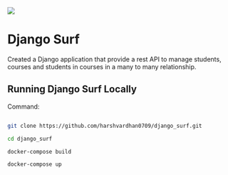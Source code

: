 ![](https://github.com/harshvardhan0709/django_surf/workflows/Django%20Surf/badge.svg)

# Django Surf

Created a Django application that provide a rest API to manage students, courses and students in courses in a many to many relationship.

## Running Django Surf Locally

Command:

 ```bash
 
 git clone https://github.com/harshvardhan0709/django_surf.git

 cd django_surf

 docker-compose build 

 docker-compose up

 ```